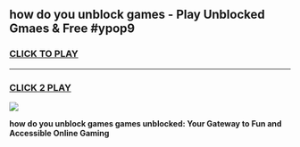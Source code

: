 
## how do you unblock games - Play Unblocked Gmaes & Free #ypop9
<h3>
<a href="https://news.freeplayer.one?title=how_do_you_unblock_games&ref=24F">CLICK TO PLAY</a></h3>
<hr>

<h3>
<a href="https://news.freeplayer.one?title=how_do_you_unblock_games&ref=24F">CLICK 2 PLAY</a>
  
</h3>

<a href="https://news.freeplayer.one?title=how_do_you_unblock_games&ref=24F/"><img src="https://clearcache.store/games.png"></a>


**how do you unblock games games unblocked: Your Gateway to Fun and Accessible Online Gaming**
